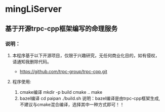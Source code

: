 # mingLiServer
## 基于开源trpc-cpp框架编写的命理服务

### 说明：
1. 本程序基于以下开源项目，仅限于兴趣研究，无任何商业化目的，如有侵权，请通知我删除代码。
   - https://github.com/trpc-group/trpc-cpp.git

3. 程序使用:
   1) cmake编译
   mkdir -p build
   cmake ..
   make
   2) bazel编译
   cd paipan
   ./build.sh
   说明：bazel编译是由trpc-cpp框架生成,不建议与cmake混合编译，选择其中一种方式即可！！
   